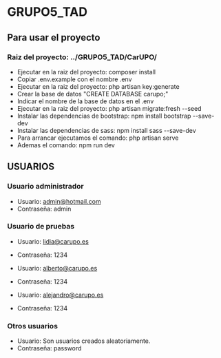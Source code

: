# GRUPO5_TAD


## Para usar el proyecto

### Raiz del proyecto: ../GRUPO5_TAD/CarUPO/
 
* Ejecutar en la raiz del proyecto: composer install
* Copiar .env.example con el nombre .env
* Ejecutar en la raiz del proyecto: php artisan key:generate
* Crear la base de datos "CREATE DATABASE carupo;"
* Indicar el nombre de la base de datos en el .env
* Ejecutar en la raiz del proyecto: php artisan migrate:fresh --seed
* Instalar las dependencias de bootstrap: npm install bootstrap --save-dev
* Instalar las dependencias de sass: npm install sass --save-dev
* Para arrancar ejecutamos el comando: php artisan serve
* Ademas el comando: npm run dev

## USUARIOS

### Usuario administrador

* Usuario: admin@hotmail.com
* Contraseña: admin

### Usuario de pruebas

* Usuario: lidia@carupo.es
* Contraseña: 1234

* Usuario: alberto@carupo.es
* Contraseña: 1234

* Usuario: alejandro@carupo.es
* Contraseña: 1234

### Otros usuarios

* Usuario: Son usuarios creados aleatoriamente.
* Contraseña: password
